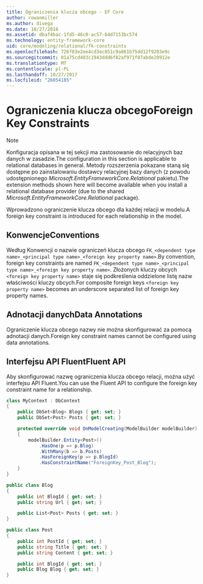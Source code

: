 ```yaml
---
title: Ograniczenia klucza obcego - EF Core
author: rowanmiller
ms.author: divega
ms.date: 10/27/2016
ms.assetid: dbaf4bac-1fd5-46c0-ac57-64d7153bc574
ms.technology: entity-framework-core
uid: core/modeling/relational/fk-constraints
ms.openlocfilehash: 726f03e2ee4cd3ec851c9a861b75dd12f9203e9c
ms.sourcegitcommit: 01a75cd483c1943ddd6f82af971f07abde20912e
ms.translationtype: MT
ms.contentlocale: pl-PL
ms.lasthandoff: 10/27/2017
ms.locfileid: "26054185"
---
```

# <a name="foreign-key-constraints"></a><span data-ttu-id="8234a-102">Ograniczenia klucza obcego</span><span class="sxs-lookup"><span data-stu-id="8234a-102">Foreign Key Constraints</span></span>

> [!NOTE]  
> <span data-ttu-id="8234a-103">Konfiguracja opisana w tej sekcji ma zastosowanie do relacyjnych baz danych w zasadzie.</span><span class="sxs-lookup"><span data-stu-id="8234a-103">The configuration in this section is applicable to relational databases in general.</span></span> <span data-ttu-id="8234a-104">Metody rozszerzenia pokazane staną się dostępne po zainstalowaniu dostawcy relacyjnej bazy danych (z powodu udostępnionego *Microsoft.EntityFrameworkCore.Relational* pakietu).</span><span class="sxs-lookup"><span data-stu-id="8234a-104">The extension methods shown here will become available when you install a relational database provider (due to the shared *Microsoft.EntityFrameworkCore.Relational* package).</span></span>

<span data-ttu-id="8234a-105">Wprowadzono ograniczenie klucza obcego dla każdej relacji w modelu.</span><span class="sxs-lookup"><span data-stu-id="8234a-105">A foreign key constraint is introduced for each relationship in the model.</span></span>

## <a name="conventions"></a><span data-ttu-id="8234a-106">Konwencje</span><span class="sxs-lookup"><span data-stu-id="8234a-106">Conventions</span></span>

<span data-ttu-id="8234a-107">Według Konwencji o nazwie ograniczeń klucza obcego `FK_<dependent type name>_<principal type name>_<foreign key property name>`.</span><span class="sxs-lookup"><span data-stu-id="8234a-107">By convention, foreign key constraints are named `FK_<dependent type name>_<principal type name>_<foreign key property name>`.</span></span> <span data-ttu-id="8234a-108">Złożonych kluczy obcych `<foreign key property name>` staje się podkreślenia oddzielone listę nazw właściwości kluczy obcych.</span><span class="sxs-lookup"><span data-stu-id="8234a-108">For composite foreign keys `<foreign key property name>` becomes an underscore separated list of foreign key property names.</span></span>

## <a name="data-annotations"></a><span data-ttu-id="8234a-109">Adnotacji danych</span><span class="sxs-lookup"><span data-stu-id="8234a-109">Data Annotations</span></span>

<span data-ttu-id="8234a-110">Ograniczenie klucza obcego nazwy nie można skonfigurować za pomocą adnotacji danych.</span><span class="sxs-lookup"><span data-stu-id="8234a-110">Foreign key constraint names cannot be configured using data annotations.</span></span>

## <a name="fluent-api"></a><span data-ttu-id="8234a-111">Interfejsu API Fluent</span><span class="sxs-lookup"><span data-stu-id="8234a-111">Fluent API</span></span>

<span data-ttu-id="8234a-112">Aby skonfigurować nazwę ograniczenia klucza obcego relacji, można użyć interfejsu API Fluent.</span><span class="sxs-lookup"><span data-stu-id="8234a-112">You can use the Fluent API to configure the foreign key constraint name for a relationship.</span></span>

<!-- [!code-csharp[Main](samples/core/relational/Modeling/FluentAPI/Samples/Relational/RelationshipConstraintName.cs?highlight=12)] -->
``` csharp
class MyContext : DbContext
{
    public DbSet<Blog> Blogs { get; set; }
    public DbSet<Post> Posts { get; set; }

    protected override void OnModelCreating(ModelBuilder modelBuilder)
    {
        modelBuilder.Entity<Post>()
            .HasOne(p => p.Blog)
            .WithMany(b => b.Posts)
            .HasForeignKey(p => p.BlogId)
            .HasConstraintName("ForeignKey_Post_Blog");
    }
}

public class Blog
{
    public int BlogId { get; set; }
    public string Url { get; set; }

    public List<Post> Posts { get; set; }
}

public class Post
{
    public int PostId { get; set; }
    public string Title { get; set; }
    public string Content { get; set; }

    public int BlogId { get; set; }
    public Blog Blog { get; set; }
}
```
